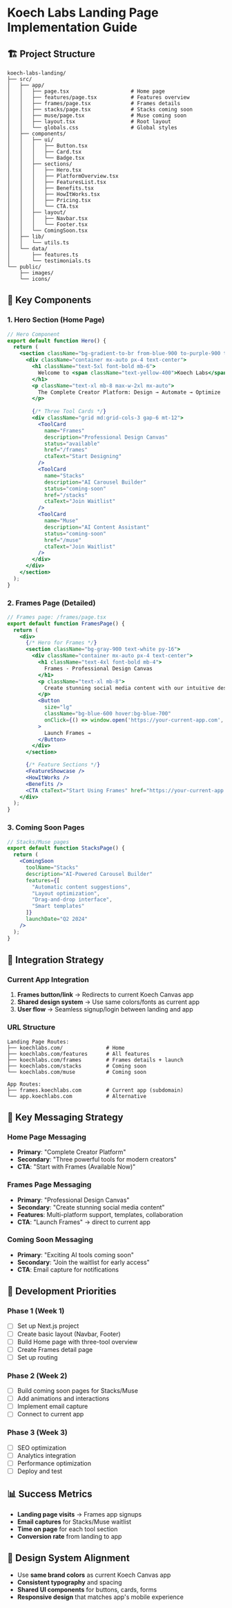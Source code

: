 # Koech Labs Landing Page Implementation Guide

## 🏗️ Project Structure
```
koech-labs-landing/
├── src/
│   ├── app/
│   │   ├── page.tsx                    # Home page
│   │   ├── features/page.tsx           # Features overview
│   │   ├── frames/page.tsx             # Frames details
│   │   ├── stacks/page.tsx             # Stacks coming soon
│   │   ├── muse/page.tsx               # Muse coming soon
│   │   ├── layout.tsx                  # Root layout
│   │   └── globals.css                 # Global styles
│   ├── components/
│   │   ├── ui/
│   │   │   ├── Button.tsx
│   │   │   ├── Card.tsx
│   │   │   └── Badge.tsx
│   │   ├── sections/
│   │   │   ├── Hero.tsx
│   │   │   ├── PlatformOverview.tsx
│   │   │   ├── FeaturesList.tsx
│   │   │   ├── Benefits.tsx
│   │   │   ├── HowItWorks.tsx
│   │   │   ├── Pricing.tsx
│   │   │   └── CTA.tsx
│   │   ├── layout/
│   │   │   ├── Navbar.tsx
│   │   │   └── Footer.tsx
│   │   └── ComingSoon.tsx
│   ├── lib/
│   │   └── utils.ts
│   └── data/
│       ├── features.ts
│       └── testimonials.ts
└── public/
    ├── images/
    └── icons/
```

## 🎨 Key Components

### 1. Hero Section (Home Page) 
```jsx
// Hero Component
export default function Hero() {
  return (
    <section className="bg-gradient-to-br from-blue-900 to-purple-900 text-white py-20">
      <div className="container mx-auto px-4 text-center">
        <h1 className="text-5xl font-bold mb-6">
          Welcome to <span className="text-yellow-400">Koech Labs</span>
        </h1>
        <p className="text-xl mb-8 max-w-2xl mx-auto">
          The Complete Creator Platform: Design → Automate → Optimize
        </p>
        
        {/* Three Tool Cards */}
        <div className="grid md:grid-cols-3 gap-6 mt-12">
          <ToolCard 
            name="Frames"
            description="Professional Design Canvas"
            status="available"
            href="/frames"
            ctaText="Start Designing"
          />
          <ToolCard 
            name="Stacks"
            description="AI Carousel Builder"
            status="coming-soon"
            href="/stacks"
            ctaText="Join Waitlist"
          />
          <ToolCard 
            name="Muse"
            description="AI Content Assistant"
            status="coming-soon"
            href="/muse"
            ctaText="Join Waitlist"
          />
        </div>
      </div>
    </section>
  );
}
```

### 2. Frames Page (Detailed)
```jsx
// Frames page: /frames/page.tsx
export default function FramesPage() {
  return (
    <div>
      {/* Hero for Frames */}
      <section className="bg-gray-900 text-white py-16">
        <div className="container mx-auto px-4 text-center">
          <h1 className="text-4xl font-bold mb-4">
            Frames - Professional Design Canvas
          </h1>
          <p className="text-xl mb-8">
            Create stunning social media content with our intuitive design tool
          </p>
          <Button 
            size="lg" 
            className="bg-blue-600 hover:bg-blue-700"
            onClick={() => window.open('https://your-current-app.com', '_blank')}
          >
            Launch Frames →
          </Button>
        </div>
      </section>

      {/* Feature Sections */}
      <FeatureShowcase />
      <HowItWorks />
      <Benefits />
      <CTA ctaText="Start Using Frames" href="https://your-current-app.com" />
    </div>
  );
}
```

### 3. Coming Soon Pages
```jsx
// Stacks/Muse pages
export default function StacksPage() {
  return (
    <ComingSoon 
      toolName="Stacks"
      description="AI-Powered Carousel Builder"
      features={[
        "Automatic content suggestions",
        "Layout optimization",
        "Drag-and-drop interface",
        "Smart templates"
      ]}
      launchDate="Q2 2024"
    />
  );
}
```

## 🔗 Integration Strategy

### Current App Integration
1. **Frames button/link** → Redirects to current Koech Canvas app
2. **Shared design system** → Use same colors/fonts as current app
3. **User flow** → Seamless signup/login between landing and app

### URL Structure
```
Landing Page Routes:
├── koechlabs.com/              # Home
├── koechlabs.com/features      # All features
├── koechlabs.com/frames        # Frames details + launch
├── koechlabs.com/stacks        # Coming soon
└── koechlabs.com/muse          # Coming soon

App Routes:
├── frames.koechlabs.com        # Current app (subdomain)
└── app.koechlabs.com           # Alternative
```

## 🎯 Key Messaging Strategy

### Home Page Messaging
- **Primary**: "Complete Creator Platform"
- **Secondary**: "Three powerful tools for modern creators"
- **CTA**: "Start with Frames (Available Now)"

### Frames Page Messaging
- **Primary**: "Professional Design Canvas"
- **Secondary**: "Create stunning social media content"
- **Features**: Multi-platform support, templates, collaboration
- **CTA**: "Launch Frames" → direct to current app

### Coming Soon Messaging
- **Primary**: "Exciting AI tools coming soon"
- **Secondary**: "Join the waitlist for early access"
- **CTA**: Email capture for notifications

## 🚀 Development Priorities

### Phase 1 (Week 1)
- [ ] Set up Next.js project
- [ ] Create basic layout (Navbar, Footer)
- [ ] Build Home page with three-tool overview
- [ ] Create Frames detail page
- [ ] Set up routing

### Phase 2 (Week 2)
- [ ] Build coming soon pages for Stacks/Muse
- [ ] Add animations and interactions
- [ ] Implement email capture
- [ ] Connect to current app

### Phase 3 (Week 3)
- [ ] SEO optimization
- [ ] Analytics integration
- [ ] Performance optimization
- [ ] Deploy and test

## 📊 Success Metrics
- **Landing page visits** → Frames app signups
- **Email captures** for Stacks/Muse waitlist
- **Time on page** for each tool section
- **Conversion rate** from landing to app

## 🎨 Design System Alignment
- Use **same brand colors** as current Koech Canvas app
- **Consistent typography** and spacing
- **Shared UI components** for buttons, cards, forms
- **Responsive design** that matches app's mobile experience 